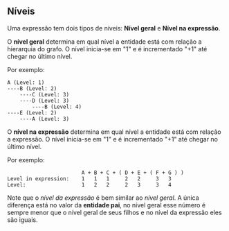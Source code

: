 ## Níveis <header-set anchor-name="levels" />

Uma expressão tem dois tipos de níveis: **Nível geral** e **Nível na expressão**.

O **nível geral** determina em qual nível a entidade está com relação a hierarquia do grafo. O nível inicia-se em "1" e é incrementado "+1" até chegar no último nível.

Por exemplo:

```
A (Level: 1)
----B (Level: 2)
    ----C (Level: 3)
    ----D (Level: 3)
        ----B (Level: 4)
----E (Level: 2)
    ----A (Level: 3)
```

O **nível na expressão** determina em qual nível a entidade está com relação a expressão. O nível inicia-se em "1" e é incrementado "+1" até chegar no último nível.

Por exemplo:

```
                        A + B + C + ( D + E + ( F + G ) )
Level in expression:    1   1   1     2   2     3   3    
Level:                  1   2   2     2   3     3   4   
```

Note que o _nível da expressão_ é bem similar ao _nível geral_. A única diferença está no valor da **entidade pai**, no nível geral esse número é sempre menor que o nível geral de seus filhos e no nível da expressão eles são iguais.

